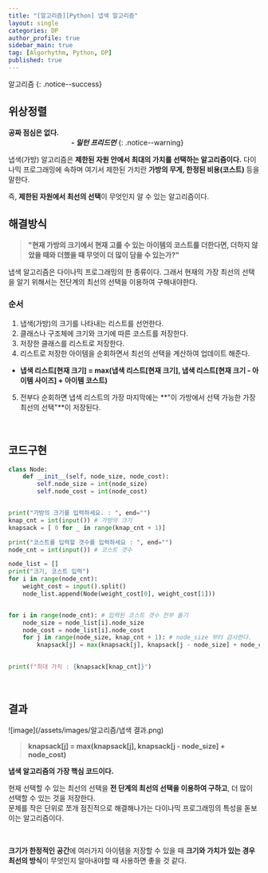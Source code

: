 ```yaml
---
title: "[알고리즘][Python] 냅색 알고리즘"
layout: single
categories: DP
author_profile: true
sidebar_main: true
tag: [Algorhythm, Python, DP]
published: true
---
```


알고리즘
{: .notice--success}


## 위상정렬

**공짜 점심은 없다.**<br>
&emsp;&emsp;&emsp;&emsp;&emsp;&emsp;&emsp;&emsp;&emsp;***- 밀턴 프리드먼***
{: .notice--warning}


냅색(가방) 알고리즘은 **제한된 자원 안에서 최대의 가치를 선택하는 알고리즘이다.**
다이나믹 프로그래밍에 속하며 여기서 제한된 가치란 **가방의 무게, 한정된 비용(코스트)** 등을 말한다. 

즉, **제한된 자원에서 최선의 선택**이 무엇인지 알 수 있는 알고리즘이다.


## 해결방식

> **"현재 가방의 크기에서 현재 고를 수 있는 아이템의 코스트를 더한다면, 더하지 않았을 때와 더했을 때 무엇이 더 많이 담을 수 있는가?"**

냅색 알고리즘은 다이나믹 프로그래밍의 한 종류이다.
그래서 현재의 가장 최선의 선택을 알기 위해서는 전단계의 최선의 선택을 이용하여 구해내야한다.

### 순서
1. 냅색(가방)의 크기를 나타내는 리스트를 선언한다.
2. 클래스나 구조체에 크기와 크기에 따른 코스트를 저장한다.
3. 저장한 클래스를 리스트로 저장한다.
4. 리스트로 저장한 아이템을 순회하면서 최선의 선택을 계산하여 업데이트 해준다.
- **냅색 리스트[현재 크기] = max(냅색 리스트[현재 크기], 냅색 리스트[현재 크기 - 아이템 사이즈] + 아이템 코스트)**
5. 전부다 순회하면 냅색 리스트의 가장 마지막에는 **"이 가방에서 선택 가능한 가장 최선의 선택"**이 저장된다.



<br/>


## 코드구현

```python
class Node:
    def __init__(self, node_size, node_cost):
        self.node_size = int(node_size)
        self.node_cost = int(node_cost)


print("가방의 크기를 입력하세요. : ", end="")
knap_cnt = int(input()) # 가방의 크기
knapsack = [ 0 for _ in range(knap_cnt + 1)]

print("코스트를 입력할 갯수를 입력하세요 : ", end="")
node_cnt = int(input()) # 코스트 갯수

node_list = []
print("크기, 코스트 입력")
for i in range(node_cnt):
    weight_cost = input().split()
    node_list.append(Node(weight_cost[0], weight_cost[1]))


for i in range(node_cnt): # 입력된 코스트 갯수 전부 돌기
    node_size = node_list[i].node_size
    node_cost = node_list[i].node_cost
    for j in range(node_size, knap_cnt + 1): # node_size 부터 검사한다. 
        knapsack[j] = max(knapsack[j], knapsack[j - node_size] + node_cost) # 현재 knapsack[j]과 knapsack[j - node_size] + node_cost를 비교해서  더 큰 것을 저장
    

print(f"최대 가치 : {knapsack[knap_cnt]}")  

```

<br/>

## 결과
![image](/assets/images/알고리즘/냅색 결과.png)

> **knapsack[j] = max(knapsack[j], knapsack[j - node_size] + node_cost)**

**냅색 알고리즘의 가장 핵심 코드이다.**   

현재 선택할 수 있는 최선의 선택을 **전 단계의 최선의 선택을 이용하여 구하고**, 더 많이 선택할 수 있는 것을 저장한다.   
문제를 작은 단위로 쪼개 점진적으로 해결해나가는 다이나믹 프로그래밍의 특성을 돋보이는 알고리즘이다.

<br/>

**크기가 한정적인 공간**에 여러가지 아이템을 저장할 수 있을 때 **크기와 가치가 있는 경우 최선의 방식**이 무엇인지 알아내야할 때 사용하면 좋을 것 같다.


